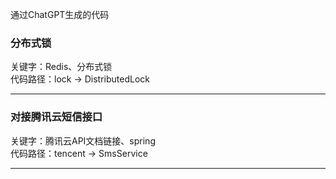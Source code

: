 通过ChatGPT生成的代码

### 分布式锁
关键字：Redis、分布式锁<br/>
代码路径：lock -> DistributedLock
***
### 对接腾讯云短信接口
关键字：腾讯云API文档链接、spring<br>
代码路径：tencent -> SmsService
***